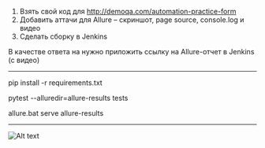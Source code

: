 1. Взять свой код для http://demoqa.com/automation-practice-form
2. Добавить аттачи для Allure – скриншот, page source, console.log и видео
3. Cделать сборку в Jenkins

В качестве ответа на нужно приложить ссылку на Allure-отчет в Jenkins (с видео)


---

pip install -r requirements.txt

pytest --alluredir=allure-results tests

allure.bat serve allure-results

---
![Alt text](/relative/path/to/img.jpg?raw=true "Optional Title")
